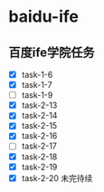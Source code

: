 # baidu-ife
百度ife学院任务
-------------
- [x] task-1-6
- [x] task-1-7
- [ ] task-1-9
- [x] task-2-13
- [x] task-2-14
- [x] task-2-15
- [x] task-2-16
- [ ] task-2-17 
- [x] task-2-18
- [x] task-2-19
- [x] task-2-20
未完待续